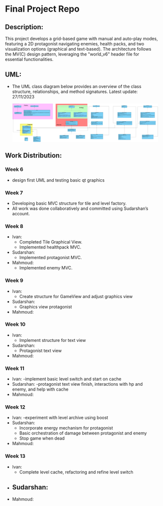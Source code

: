 # Final Project Repo

## Description:

This project develops a grid-based game with manual and auto-play modes, featuring a 2D protagonist navigating enemies, health packs, and two visualization options (graphical and text-based). The architecture follows the MV(C) design pattern, leveraging the "world_v6" header file for essential functionalities. 


## UML:
- The UML class diagram below provides an overview of the class structure, relationships, and method signatures. 
Latest update: 27/11/2023

    ![UML](uml_20232511.png)

## Work Distribution:
### Week 6
- design first UML and testing basic qt graphics

### Week 7
- Developing basic MVC structure for tile and level factory.
- All work was done collaboratively and committed using Sudarshan’s account.

### Week 8
- Ivan:
  - Completed Tile Graphical View.
  - Implemented healthpack MVC.
- Sudarshan:
  - Implemented protagonist MVC.
- Mahmoud:
  - Implemented enemy MVC.

### Week 9
- Ivan: 
  - Create structure for GameView and adjust graphics view
- Sudarshan: 
  - Graphics view protagonist
- Mahmoud:

### Week 10
- Ivan: 
  - Implement structure for text view
- Sudarshan:
  - Protagonist text view
- Mahmoud:

### Week 11
- Ivan: 
  -implement basic level switch and start on cache
- Sudarshan: 
  -protagonist text view finish, interactions with hp and enemy, and help with cache
- Mahmoud: 

### Week 12
- Ivan: 
  -experiment with level archive using boost
- Sudarshan: 
  - Incorporate energy mechanism for protagonist
  - Basic orchestration of damage between protagonist and enemy
  - Stop game when dead 
- Mahmoud: 

### Week 13
- Ivan: 
  - Complete level cache, refactoring and refine level switch
- Sudarshan: 
  -
- Mahmoud: 



